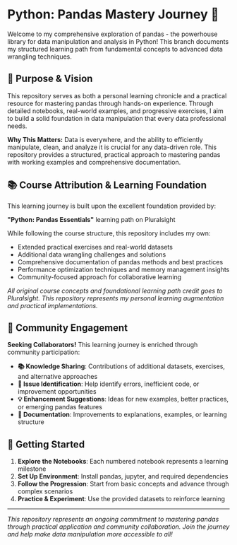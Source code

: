 # Python: Pandas Mastery Journey 🐼

Welcome to my comprehensive exploration of pandas - the powerhouse library for data manipulation and analysis in Python! This branch documents my structured learning path from fundamental concepts to advanced data wrangling techniques.

## 🎯 Purpose & Vision

This repository serves as both a personal learning chronicle and a practical resource for mastering pandas through hands-on experience. Through detailed notebooks, real-world examples, and progressive exercises, I aim to build a solid foundation in data manipulation that every data professional needs.

**Why This Matters:** Data is everywhere, and the ability to efficiently manipulate, clean, and analyze it is crucial for any data-driven role. This repository provides a structured, practical approach to mastering pandas with working examples and comprehensive documentation.

## 📚 Course Attribution & Learning Foundation

This learning journey is built upon the excellent foundation provided by:

**"Python: Pandas Essentials"** learning path on Pluralsight

While following the course structure, this repository includes my own:
- Extended practical exercises and real-world datasets
- Additional data wrangling challenges and solutions
- Comprehensive documentation of pandas methods and best practices
- Performance optimization techniques and memory management insights
- Community-focused approach for collaborative learning

*All original course concepts and foundational learning path credit goes to Pluralsight. This repository represents my personal learning augmentation and practical implementations.*

## 🤝 Community Engagement

**Seeking Collaborators!** This learning journey is enriched through community participation:

- **📚 Knowledge Sharing**: Contributions of additional datasets, exercises, and alternative approaches
- **🐛 Issue Identification**: Help identify errors, inefficient code, or improvement opportunities  
- **💡 Enhancement Suggestions**: Ideas for new examples, better practices, or emerging pandas features
- **📖 Documentation**: Improvements to explanations, examples, or learning structure

## 🚀 Getting Started

1. **Explore the Notebooks**: Each numbered notebook represents a learning milestone
2. **Set Up Environment**: Install pandas, jupyter, and required dependencies
3. **Follow the Progression**: Start from basic concepts and advance through complex scenarios
4. **Practice & Experiment**: Use the provided datasets to reinforce learning

---

*This repository represents an ongoing commitment to mastering pandas through practical application and community collaboration. Join the journey and help make data manipulation more accessible to all!*